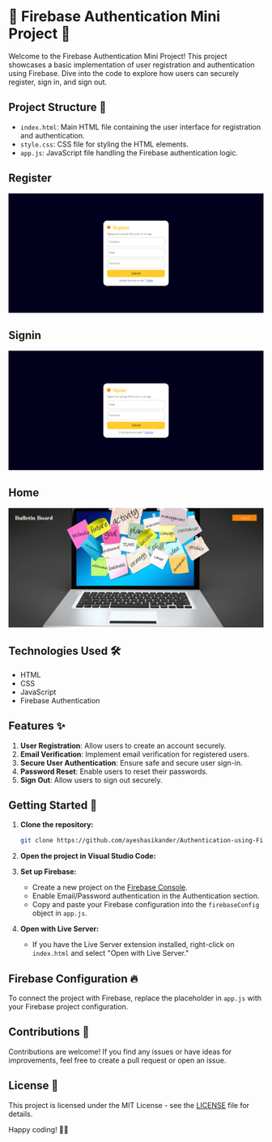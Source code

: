 # 🔐 Firebase Authentication Mini Project 🚀

Welcome to the Firebase Authentication Mini Project! This project showcases a basic implementation of user registration and authentication using Firebase. Dive into the code to explore how users can securely register, sign in, and sign out.



## Project Structure 📁

- `index.html`: Main HTML file containing the user interface for registration and authentication.
- `style.css`: CSS file for styling the HTML elements.
- `app.js`: JavaScript file handling the Firebase authentication logic.

## Register
![Register Images](./Register.png)
## Signin
![signin Images](./Singin.png)
## Home
![Home Images](./Home.png)

## Technologies Used 🛠️

- HTML
- CSS
- JavaScript
- Firebase Authentication

## Features ✨

1. **User Registration**: Allow users to create an account securely.
2. **Email Verification**: Implement email verification for registered users.
3. **Secure User Authentication**: Ensure safe and secure user sign-in.
4. **Password Reset**: Enable users to reset their passwords.
5. **Sign Out**: Allow users to sign out securely.

## Getting Started 🏁

1. **Clone the repository:**

   ```bash
   git clone https://github.com/ayeshasikander/Authentication-using-Firebase.git
   ```

2. **Open the project in Visual Studio Code:**


3. **Set up Firebase:**
   - Create a new project on the [Firebase Console](https://console.firebase.google.com/).
   - Enable Email/Password authentication in the Authentication section.
   - Copy and paste your Firebase configuration into the `firebaseConfig` object in `app.js`.

4. **Open with Live Server:**
   - If you have the Live Server extension installed, right-click on `index.html` and select "Open with Live Server."


## Firebase Configuration 🔥

To connect the project with Firebase, replace the placeholder in `app.js` with your Firebase project configuration.




## Contributions 🤝

Contributions are welcome! If you find any issues or have ideas for improvements, feel free to create a pull request or open an issue.

## License 📜

This project is licensed under the MIT License - see the [LICENSE](LICENSE) file for details.

Happy coding! 🔐🚀
